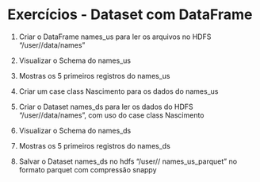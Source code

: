 # Exercícios - Dataset com DataFrame

1. Criar o DataFrame names_us para ler os arquivos no HDFS “/user/<nome>/data/names”

2. Visualizar o Schema do names_us

3. Mostras os 5 primeiros registros do names_us

4. Criar um case class Nascimento para os dados do names_us

5. Criar o Dataset names_ds para ler os dados do HDFS “/user/<nome>/data/names”, com uso do case class Nascimento

6. Visualizar o Schema do names_ds

7. Mostras os 5 primeiros registros do names_ds

8. Salvar o Dataset names_ds no hdfs “/user/<nome>/ names_us_parquet” no formato parquet com compressão snappy
